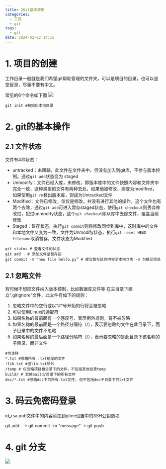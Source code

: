 ```yaml
---
title: 2Git基本使用
categories: 
  - 工具
  - git
tags:
  - git
date: 2024-02-02 14:15
---
```


# 1. 项目的创建
工作目录一般就是我们希望git帮助管理的文件夹，可以是项目的目录，也可以是空目录，尽量不要有中文。

常见的6个命令如下图
![](/images/20230607195844.png)

```shelll
git init #初始化本地目录
```

# 2. git的基本操作

## 2.1 文件状态
文件有4种状态：
- untracked：未跟踪，此文件在文件夹中，但没有加入到git库，不参与版本控制。通过`git add`状态变为 staged
- Unmodify：文件已经入库，未修改，即版本库中的文件快照内容和文件夹中完全一致，这种类型的文件有两种去处，如果他被修改，则变为modified， 如果使用`git rm`移出版本库，则成为Untracked文件
- Modified：文件已修改，仅仅是修改，并没有进行其他的操作，这个文件也有两个去除，通过`git add`可进入暂存staged状态，使用`git checkout`则丢弃修改过，犯过unmodify状态，这个`git checkout`即从库中去除文件，覆盖当前修改
- Staged：暂存状态，执行`git commit`则将修改同步到库中，这时库中的文件和本地文件又变为一致，文件为Unmodify状态，执行`git reset HEAD filename`取消暂存，文件状态为Modified

```shell
git status # 查看文件的状态
git add . # 添加文件至暂存区
git commit -m “new file hello.py” # 提交暂存区的内容至本地仓库 -m 为提交信息 
```

## 2.1 忽略文件

有时候不想把文件纳入版本控制，比如数据库文件等
在主目录下建立“.gitignore”文件，此文件有如下的规则：
1. 忽略文件中的空行或以“#“号开始的行将会被忽略
2. 可以使用Linux的通配符
3. 如果名称的最前面有一个感叹号，表示例外规则，将不被忽略
4. 如果名称的最前面是一个路径分隔符（/），表示要忽略的文件在此目录下，而子目录中的文件不忽略
5. 如果名称的最后面是一个路径分隔符（/），表示要忽略的是此目录下该名称的子目录，而非文件

```
#为注释
*.txt #忽略所有 .txt结尾的文件
!lib.txt #但lib.txt除外
/temp # 仅忽略项目根目录下的文件，不包括其他目录temp
build/ # 忽略build/目录下的所有文件
doc/*.txt #忽略doc下的所有.txt文件, 但不包括doc子目录下的txt文件
```

# 3. 码云免密码登录

id_rsa.pub文件中的内容添加到gitee设置中的SSH公钥选项

git add . ->  git commit -m "message" -> git push

# 4. git 分支

![](/images/20230607223051.png)